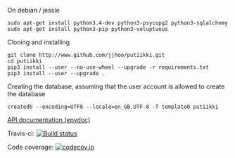 On debian / jessie

    sudo apt-get install python3.4-dev python3-psycopg2 python3-sqlalchemy
    sudo apt-get install python3-pip python3-voluptuous

Cloning and installing

    git clone http://www.github.com/jjhoo/putiikki.git
    cd putiikki
    pip3 install --user --no-use-wheel --upgrade -r requirements.txt
    pip3 install --user --upgrade .

Creating the database, assuming that the user account is allowed to create the database

    createdb --encoding=UTF8 --locale=en_GB.UTF-8 -T template0 putiikki

[API documentation (epydoc)](http://jjhoo.github.io/putiikki/)

Travis-ci: [![Build status](https://travis-ci.org/jjhoo/putiikki.svg?branch=master)](https://travis-ci.org/jjhoo/putiikki)

Code coverage: [![codecov.io](https://codecov.io/github/jjhoo/putiikki/coverage.svg?branch=master)](https://codecov.io/github/jjhoo/putiikki?branch=master)

